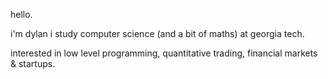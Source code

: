 hello.

i'm dylan i study computer science (and a bit of maths) at georgia tech.

interested in low level programming, quantitative trading, financial markets & startups.
